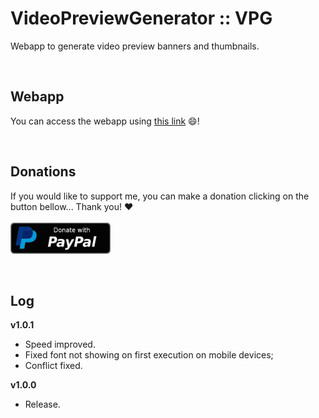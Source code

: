 # VideoPreviewGenerator :: VPG

Webapp to generate video preview banners and thumbnails.

<br/>
<h2>Webapp</h2>

You can access the webapp using <a href="https://hms-douglas.github.io/vpg/">this link</a> 😄!

<br/>
<h2>Donations</h2>

If you would like to support me, you can make a donation clicking on the button bellow... Thank you! :heart:
<br/>
<br/>
<a href="https://www.paypal.com/donate/?hosted_button_id=L5UZTBX9QYYEG">
  <img src="img/btn/donate_paypal.svg" width="160" height="50"/>
</a>

<br/>
<h2>Log</h2>
<b>v1.0.1</b>
<ul>
  <li>Speed improved.</li>
  <li>Fixed font not showing on first execution on mobile devices;</li>
  <li>Conflict fixed.</li>
</ul>
<b>v1.0.0</b>
<ul>
  <li>Release.</li>
</ul>
